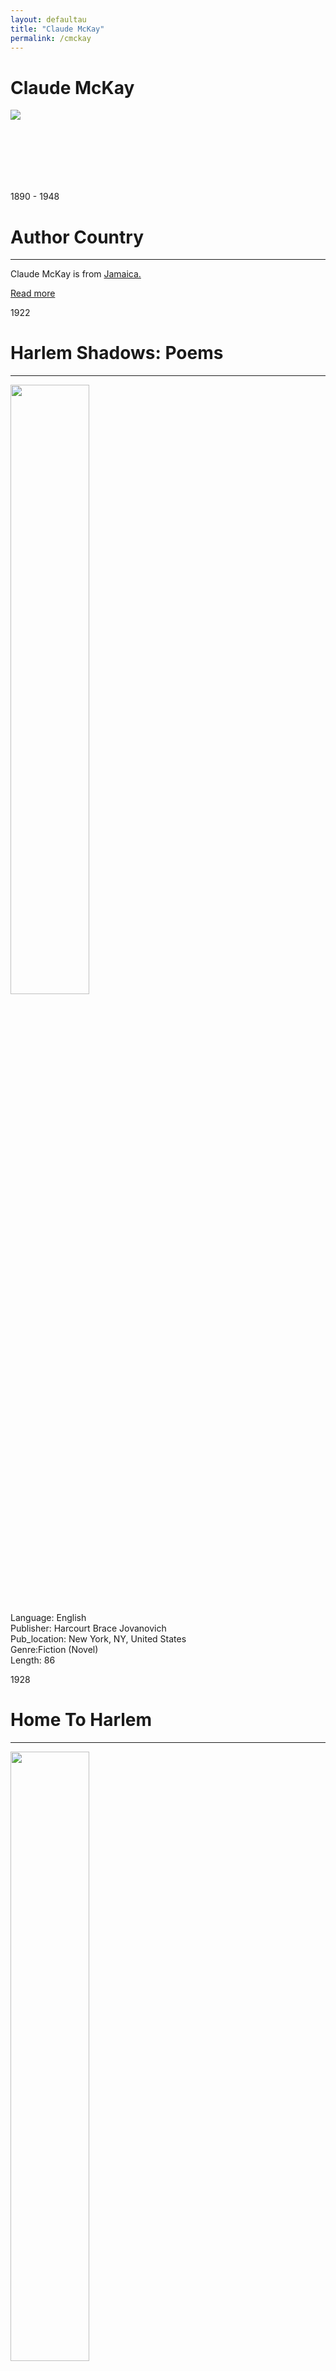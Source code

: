 ```yaml
---
layout: defaultau
title: "Claude McKay"
permalink: /cmckay
---
```

<!-- partial:index.partial.html -->
<div class="content">
    <h1>Claude McKay</h1>
    <div class="quote">
        <div><img src="https://legacyprojectchicago.org/sites/default/files/2019-09/Claude%20McKay.jpg" class="logo"></div>
    </div>
    <div class="timeline">
        <div style="padding-bottom:100px;"></div>
        <div class="block">
            <div class="date right"><p class="right"> 1890 - 1948 </p></div>
            <div class="dot"></div>
            <div class="left first">
            <div class="author_country">
                <h1>Author Country</h1><hr>
            <div class="aclocation"><p>Claude McKay is from <a href="http://localhost:4000/4"> Jamaica.</a></p>
            </div>
              <div class="acreadmore">  <a href="https://en.wikipedia.org/wiki/Claude_McKay" target="_blank">Read more</a></div>
            </div>
            </div>
        </div>
        <div class="block">
            <div class="date left"><p class="left">1922</p></div>
            <div class="dot"></div>
            <div class="right">
                <h1>Harlem Shadows: Poems</h1><hr>
                <p><img src="https://books.google.dm/books/content?id=RakIAQAAIAAJ&printsec=frontcover&img=1&zoom=1&imgtk=AFLRE73MXXKj1qgojKd0n9_ftrHwA5KePqEtYOF5Q7Mhk2uLIm4cInYKFi5SJ0ynJkLee7GQetzj-B4Odvu2dAJRCmS9acpI0NFCiUztTcla02R7TGHhgY3OBSGtjavZg9DtNr25IP7h" height="50%" width = "50%"></p>
                <p>
                Language: English <br/>
                Publisher: Harcourt Brace Jovanovich <br/>
                Pub_location: New York, NY, United States <br/>
                Genre:Fiction (Novel) <br/>
                Length: 86 <br/>        
                </p>
            </div>
        </div>
        <div class="block">
            <div class="date right"><p class="right">1928</p></div>
            <div class="dot"></div>
            <div class="left">
                <h1>Home To Harlem</h1><hr>
                <p><img src="https://sites.utexas.edu/ransomcentermagazine/files/2010/02/ps_3525_a2_01.tif_.jpg" height="50%" width = "50%"></p>
                <p>
                 Language: English <br/>
                Publisher: The Chatham Bookseller <br/>
                Pub_location: Chatham, NJ, United States <br/>
                Genre:Fiction (Novel) <br/>
                Length: 340 <br/>      
                </p>
            </div>
        </div>
        <div class="block">
            <div class="date left"><p class="left hide">1929</p></div>
            <div class="dot"></div>
            <div class="right hide">
                <h1>Domoi Y Garlem</h1><hr>
                <p><img src="https://legacyprojectchicago.org/sites/default/files/2019-09/Claude%20McKay.jpg" height="50%" width = "50%"></p>
                <p>
                Language: Russian <br/>
                Publisher: Zemlia i fabrika <br/>
                Pub_location: Moskva, Russia <br/>
                Genre:Fiction (Novel) <br/>
                Translation: y <br/>
                Length: 239 <br/>      
                </p>                </p>
            </div>
        </div>
        <div class="block">
            <div class="date right"><p class="right hide">1930</p></div>
            <div class="dot"></div>
            <div class="left hide">
                <h1>Ritorno Ad Harlem</h1><hr>
                <p><img src="https://legacyprojectchicago.org/sites/default/files/2019-09/Claude%20McKay.jpg" height="50%" width = "50%"></p>
                <p>
                Language: Italian <br/>
                Publisher: Modernissima <br/>
                Pub_location: Milan, Italy <br/>
                Genre:Fiction (Novel) <br/>
                Translation: y <br/>
                Length: 281 <br/>                  </p>
            </div>
        </div>
        <div class="block">
            <div class="date left"><p class="left hide">1931</p></div>
            <div class="dot"></div>
            <div class="right hide">
                <h1>Cock-Tail Negro</h1><hr>
                <p><img src="https://legacyprojectchicago.org/sites/default/files/2019-09/Claude%20McKay.jpg" height="50%" width = "50%"></p>
                <p>
                Language: Spanish <br/>
                Publisher: Ediciones Ulises <br/>
                Pub_location: Madrid, Spain <br/>
                Genre:Fiction (Novel) <br/>
                Translation: y <br/>
                Length: 314 <br/>                  </p>
            </div>
        </div>
        <div class="block">
            <div class="date right"><p class="right hide">1932</p></div>
            <div class="dot"></div>
            <div class="left hide">
                <h1>Quartier Noir</h1><hr>
                <p><img src="https://pictures.abebooks.com/inventory/md/md10953753941.jpg" height="50%" width = "50%"></p>
                <p>
                Language: French <br/>
                Publisher: Rieder <br/>
                Pub_location: Paris, France <br/>
                Genre:Fiction (Novel) <br/>
                Translation: y <br/>
                Length: 287 <br/>  
                </p>
            </div>
        </div>
        <div class="block">
            <div class="date left"><p class="left hide">1933</p></div>
            <div class="dot"></div>
            <div class="right hide">
                <h1>Banana Bottom</h1><hr>
                <p><img src="https://books.google.dm/books/content?id=v6HPAAAAMAAJ&printsec=frontcover&img=1&zoom=1&imgtk=AFLRE70CPuLP7VrQ_7saGHp1BVYoFWfSCclrd49HCd9_4sBf2s_tRdHX0mancsvgc_H90Gy3bRWVbX6eHOa9Khywer0sg1nKsqxpx5KexI7LFDa58PDmHijXX9jA2CAhnd-m55MkPbz0" height="50%" width = "50%"></p>
                <p>
                Language: English <br/>
                Publisher: HarperCollins <br/>
                Pub_location: New York, NY, United States <br/>
                Genre:Fiction (Novel) <br/>
                Length: 317 <br/>          
                </p>
            </div>
        </div>
        <div class="block">
            <div class="date right"><p class="right hide">1934</p></div>
            <div class="dot"></div>
            <div class="left hide">
                <h1>Fond de banane</h1><hr>
                <p><img src="https://legacyprojectchicago.org/sites/default/files/2019-09/Claude%20McKay.jpg" height="50%" width = "50%"></p>
                <p>
                Language: French <br/>
                Publisher: Les Éditions Rieder <br/>
                Pub_location: Paris, France <br/>
                Genre:Fiction (Novel) <br/>
                Translation: y <br/>
                Length: 333 <br/>  
                </p>
            </div>
        </div>
        <div class="block">
            <div class="date left"><p class="left hide">1937</p></div>
            <div class="dot"></div>
            <div class="right hide">
                <h1>A Long Way From Home</h1><hr>
                <p><img src="https://books.google.dm/books/content?id=JHYGAQAAIAAJ&printsec=frontcover&img=1&zoom=1&imgtk=AFLRE70O7YcfyNIfo0rzbVXUEd5I-8rAHHnq-H41BnUT5rLde6A2pYTadjNA_yTuxE6E-OIXSS9OXb7_iLxuAdOMEifr1Hn5OhW0baP0xQJwGYpceVJXmuNsuZt3UiSFCNjciUGN9RGV" height="50%" width = "50%"></p>
                <p>
                Language: English <br/>
                Publisher: Rutgers University Press <br/>
                Pub_location: New Brunswick, NJ, United States <br/>
                Genre: Fiction (Novel) <br/>
                Length: 354 <br/>          
                </p>
            </div>
        </div>
        <div class="block">
            <div class="date right"><p class="right hide">1951</p></div>
            <div class="dot"></div>
            <div class="left hide">
                <h1>Home To Harlem ... Complete And Unabridged</h1><hr>
                <p><img src="https://legacyprojectchicago.org/sites/default/files/2019-09/Claude%20McKay.jpg" height="50%" width = "50%"></p>
                <p>
                Language: English <br/>
                Publisher:Avon Publishing Co., Inc. <br/>
                Pub_location: New York, NY, United States <br/>
                Genre:Fiction (Novel) <br/>
                Length: 157 <br/>  
                </p>
            </div>
        </div>
        <div class="block">
            <div class="date left"><p class="left hide">1961</p></div>
            <div class="dot"></div>
            <div class="right hide">
                <h1>Banana Bottom</h1><hr>
                <p><img src="https://pictures.abebooks.com/isbn/9780156106504-uk-300.jpg" height="50%" width = "50%"></p>
                <p>
                Language: English <br/>
                Publisher: Harcourt Brace Jovanovich <br/>
                Pub_location: San Diego, CA, United States <br/>
                Genre:Fiction (Novel) <br/>
                Length: 315 <br/>          
                </p>
            </div>
        </div>
        <div class="block">
            <div class="date right"><p class="right hide">1965</p></div>
            <div class="dot"></div>
            <div class="left hide">
                <h1>Home To Harlem</h1><hr>
                <p><img src="https://d3525k1ryd2155.cloudfront.net/h/901/080/1182080901.0.m.jpg" height="50%" width = "50%"></p>
                <p>
                Language: English <br/>
                Publisher: Pocket Books <br/>
                Pub_location: New York, NY, United States <br/>
                Genre:Fiction (Novel) <br/>
                Length: 236 <br/>  
                </p>
            </div>
        </div>
        <div class="block">
            <div class="date left"><p class="left hide">1970</p></div>
            <div class="dot"></div>
            <div class="right hide">
                <h1>Banana Bottom</h1><hr>
                <p><img src="https://legacyprojectchicago.org/sites/default/files/2019-09/Claude%20McKay.jpg" height="50%" width = "50%"></p>
                <p>
                Language: English <br/>
                Publisher: Chatham Bookseller <br/>
                Pub_location: Chatham, NJ, United States <br/>
                Genre:Fiction (Novel) <br/>
                Length: 317 <br/>          
                </p>
            </div>
        </div>
        <div class="block">
            <div class="date right"><p class="right hide">1973</p></div>
            <div class="dot"></div>
            <div class="left hide">
                <h1>Home To Harlem</h1><hr>
                <p><img src="https://legacyprojectchicago.org/sites/default/files/2019-09/Claude%20McKay.jpg" height="50%" width = "50%"></p>
                <p>
                Language: English <br/>
                Publisher: The Chatham Bookseller <br/>
                Pub_location: Chatham, NJ, United States <br/>
                Genre:Fiction (Novel) <br/>
                Length: 236 <br/>  
                </p>
            </div>
        </div>
     <div class="block">
            <div class="date left"><p class="left hide">1973</p></div>
            <div class="dot"></div>
            <div class="right hide">
                <h1>Banana Bottom</h1><hr>
                <p><img src="https://legacyprojectchicago.org/sites/default/files/2019-09/Claude%20McKay.jpg" height="50%" width = "50%"></p>
                <p>
                Language: English <br/>
                Publisher: Harcourt Brace Jovanovich <br/>
                Pub_location: New York, NY, United States <br/>
                Genre:Fiction (Novel) <br/>
                Length: 315 <br/>          
                </p>
            </div>
        </div>
        <div class="block">
            <div class="date right"><p class="right hide">1987</p></div>
            <div class="dot"></div>
            <div class="left hide">
                <h1>Home To Harlem</h1><hr>
                <p><img src="https://coverart.oclc.org/ImageWebSvc/oclc/+-+854290293_140.jpg" height="50%" width = "50%"></p>
                <p>
                Language: English <br/>
                Publisher: Northeastern University Press <br/>
                Pub_location: Boston, MA, United States <br/>
                Genre: Fiction (Novel) <br/>
                Length: 340 <br/>  
                </p>
            </div>
        </div>
    <div class="block">
            <div class="date left"><p class="left hide">2000</p></div>
            <div class="dot"></div>
            <div class="right hide">
                <h1>Home To Harlem</h1><hr>
                <p><img src="https://coverart.oclc.org/ImageWebSvc/oclc/+-+9729830956_140.jpg" height="50%" width = "50%"></p>
                <p>
                Language: English <br/>
                Publisher: X Press <br/>
                Pub_location: London, England <br/>
                Genre:Fiction (Novel) <br/>
                Length: 236 <br/>          
                </p>
            </div>
        </div>
        <div class="block">
            <div class="date right"><p class="right hide">2014</p></div>
            <div class="dot"></div>
            <div class="left hide">
                <h1>Home To Harlem</h1><hr>
                <p><img src="https://coverart.oclc.org/ImageWebSvc/oclc/+-+337682743_140.jpg" height="50%" width = "50%"></p>
                <p>
                Language: English <br/>
                Publisher: Wildwood Publishing <br/>
               Pub_location: London, England <br/>
                Genre: Fiction (Novel) <br/>
                Length: 236 <br/>  
                </p>
            </div>
        </div>
    <div class="block">
            <div class="date left"><p class="left hide">2015</p></div>
            <div class="dot"></div>
            <div class="right hide">
                <h1>Banjo: Une Histoire Sans Intrigue</h1><hr>
                <p><img src="https://images-na.ssl-images-amazon.com/images/I/4149pCDU2CL._SX340_BO1,204,203,200_.jpg" height="50%" width = "50%"></p>
                <p>
                Language: French <br/>
                Publisher: Éditions de l'Olivier <br/>
                Pub_location: Paris, France <br/>
                Translation: y <br/>
                Genre:Fiction (Novel) <br/>
                Length: 326 <br/>          
                </p>
            </div>
        </div>
        <div class="block">
            <div class="date right"><p class="right hide">2018</p></div>
            <div class="dot"></div>
            <div class="left hide">
                <h1>Amiable With Big Teeth</h1><hr>
                <p><img src="https://coverart.oclc.org/ImageWebSvc/oclc/+-+3972118156_140.jpg" height="50%" width = "50%"></p>
                <p>
                Language: English <br/>
                Publisher: Penguin Books <br/>
               Pub_location: New York, NY, United States <br/>
                Genre: Fiction (Novel) <br/>
                Length: 368 <br/>  
                </p>
            </div>
        </div>
     <div class="block">
            <div class="date left"><p class="left hide">2020</p></div>
            <div class="dot"></div>
            <div class="right hide">
                <h1>Romantica Marsiglia</h1><hr>
                <p><img src="https://m.media-amazon.com/images/I/41rBk5d187L.jpg" height="50%" width = "50%"></p>
                <p>
                Language: Italian <br/>
                Publisher: Pessime Idee <br/>
                Pub_location: Rome, Italy <br/>
                Translation: y <br/>
                Genre:Fiction (Novel) <br/>
                Length: 166 <br/>          
                </p>
            </div>
        </div>
        <div class="block">
            <div class="date right"><p class="right hide">2020</p></div>
            <div class="dot"></div>
            <div class="left hide">
                <h1>Romance In Marseille</h1><hr>
                <p><img src="https://encrypted-tbn1.gstatic.com/images?q=tbn:ANd9GcTTfBhXDIWvwYXNjtE01jMOev3fG8uKgOJZoUqpYEf36-ZmAKZX" height="50%" width = "50%"></p>
                <p>
                Language: English <br/>
                Publisher: Penguin Books <br/>
               Pub_location: London, England <br/>
                Genre: Fiction (Novel) <br/>
                Length: 224 <br/>  
                </p>
            </div>
        </div>
     <div class="block">
            <div class="date left"><p class="left hide">2021</p></div>
            <div class="dot"></div>
            <div class="right hide">
                <h1>Harlem Shadows</h1><hr>
                <p><img src="https://images-na.ssl-images-amazon.com/images/I/51X+M4j5gkS._SX346_BO1,204,203,200_.jpg" height="50%" width = "50%"></p>
                <p>
                Language: English <br/>
                Publisher: Mint Editions <br/>
                Pub_location: Berkeley, CA, United States <br/>
                Genre: Poetry Collection <br/>
                Length: 112 <br/>          
                </p>
            </div>
        </div>
        <div class="block">
            <div class="date right"><p class="right hide">2021</p></div>
            <div class="dot"></div>
            <div class="left hide">
                <h1>Songs Of Jamaica</h1><hr>
                <p><img src="https://coverart.oclc.org/ImageWebSvc/oclc/+-+0757858076_140.jpg" height="50%" width = "50%"></p>
                <p>
                Language: English <br/>
                Publisher: A.W. Gardner & Co. <br/>
               Pub_location: Auckland, New Zealand <br/>
                Genre: Poetry Collection) <br/>
                Length: 126 <br/>  
                </p>
            </div>
        </div>
    <div class="block">
            <div class="date left"><p class="left hide">2021</p></div>
            <div class="dot"></div>
            <div class="right hide">
                <h1>Harlem Shadows: Poems</h1><hr>
                <p><img src="https://images-na.ssl-images-amazon.com/images/I/71EVJkltqyL.jpg" height="50%" width = "50%"></p>
                <p>
                Language: English <br/>
                Publisher: Mint Editions <br/>
                Pub_location: Berkeley, CA, United States <br/>
                Genre: Poetry Collection <br/>
                Length: 77 <br/>          
                </p>
            </div>
        </div>
        <div class="block">
            <div class="date right"><p class="right hide">2022</p></div>
            <div class="dot"></div>
            <div class="left hide">
                <h1>Harlem Shadows: Poems</h1><hr>
                <p><img src="https://i.gr-assets.com/images/S/compressed.photo.goodreads.com/books/1625598077l/57800574.jpg" height="50%" width = "50%"></p>
                <p>
                Language: English <br/>
                Publisher: Modern Library <br/>
               Pub_location: New York, United States <br/>
                Genre: Poetry Collection) <br/>
                Length: 86 <br/>  
                </p>
            </div>
        </div>
    <div class="block">
            <div class="date left"><p class="left hide">2022</p></div>
            <div class="dot"></div>
            <div class="right hide">
                <h1>If We Must Die: The Essential Claude Mckay</h1><hr>
                <p><img src="https://images-na.ssl-images-amazon.com/images/I/31HMJfoNUGL._SX348_BO1,204,203,200_.jpg" height="50%" width = "50%"></p>
                <p>
                Language: English <br/>
                Publisher: ECCO <br/>
                Pub_location: Castries,St. Lucia <br/>
                Genre: Poetry Collection <br/>
                Length: 128 <br/>          
                </p>
            </div>
        </div>
</div>
<!-- partial -->
  <script src='https://cdnjs.cloudflare.com/ajax/libs/jquery/3.1.1/jquery.min.js'></script><script  src="assets/js/authorscript.js"></script>
